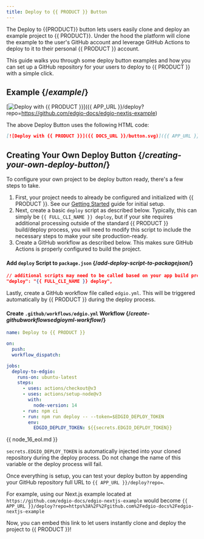 ```yaml
---
title: Deploy to {{ PRODUCT }} Button
---
```


The Deploy to {{PRODUCT}} button lets users easily clone and deploy an example project to {{ PRODUCT}}. Under the hood the platform will clone the example to the user's GitHub account and leverage GitHub Actions to deploy to it to their personal {{ PRODUCT }} account.

This guide walks you through some deploy button examples and how you can set up a GitHub repository for your users to deploy to {{ PRODUCT }} with a simple click.

## Example {/*example*/}

[![Deploy with {{ PRODUCT }}](/button.svg)]({{ APP_URL }}/deploy?repo=https://github.com/edgio-docs/edgio-nextjs-example)

The above Deploy Button uses the following HTML code:

```markdown
[![Deploy with {{ PRODUCT }}]({{ DOCS_URL }}/button.svg)]({{ APP_URL }}/deploy?repo=https://github.com/edgio-docs/edgio-nextjs-example)
```

## Creating Your Own Deploy Button {/*creating-your-own-deploy-button*/}

To configure your own project to be deploy button ready, there's a few steps to take.

1. First, your project needs to already be configured and initialized with {{ PRODUCT }}. See our [Getting Started](/guides/getting_started) guide for initial setup.
2. Next, create a basic `deploy` script as described below. Typically, this can simply be `{{ FULL_CLI_NAME }} deploy`, but if your site requires additional processing outside of the standard {{ PRODUCT }} build/deploy process, you will need to modify this script to include the necessary steps to make your site production-ready.
3. Create a GitHub workflow as described below. This makes sure GitHub Actions is properly configured to build the project.

#### Add `deploy` Script to `package.json` {/*add-deploy-script-to-packagejson*/}

```json
// additional scripts may need to be called based on your app build process
"deploy": "{{ FULL_CLI_NAME }} deploy",
```

Lastly, create a GitHub workflow file called `edgio.yml`. This will be triggered automatically by {{ PRODUCT }} during the deploy process.

<a id="create-githubworkflowslayer0yml-workflow"></a>

#### Create `.github/workflows/edgio.yml` Workflow {/*create-githubworkflowsedgioyml-workflow*/}

```yml
name: Deploy to {{ PRODUCT }}

on:
  push:
  workflow_dispatch:

jobs:
  deploy-to-edgio:
    runs-on: ubuntu-latest
    steps:
      - uses: actions/checkout@v3
      - uses: actions/setup-node@v3
        with:
          node-version: 14
      - run: npm ci
      - run: npm run deploy -- --token=$EDGIO_DEPLOY_TOKEN
        env:
          EDGIO_DEPLOY_TOKEN: ${{secrets.EDGIO_DEPLOY_TOKEN}}
```

{{ node_16_eol.md }}

`secrets.EDGIO_DEPLOY_TOKEN` is automatically injected into your cloned repository during the deploy process. Do not change the name of this variable or the deploy process will fail.

Once everything is setup, you can test your deploy button by appending your GitHub repository full URL to `{{ APP_URL }}/deploy?repo=`.

For example, using our Next.js example located at `https://github.com/edgio-docs/edgio-nextjs-example` would become `{{ APP_URL }}/deploy?repo=https%3A%2F%2Fgithub.com%2Fedgio-docs%2Fedgio-nextjs-example`

Now, you can embed this link to let users instantly clone and deploy the project to {{ PRODUCT }}!
